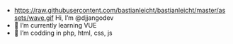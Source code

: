 - https://raw.githubusercontent.com/bastianleicht/bastianleicht/master/assets/wave.gif Hi, I’m @djjangodev
- 🌱 I’m currently learning VUE
- 👀 I’m codding in php, html, css, js

<!---
djjangodev/djjangodev is a ✨ special ✨ repository because its `README.md` (this file) appears on your GitHub profile.
You can click the Preview link to take a look at your changes.
--->
